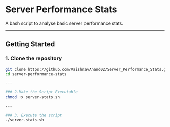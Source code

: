 # Server Performance Stats  
A bash script to analyse basic server performance stats.

---

## Getting Started  

### 1. Clone the repository
```bash
git clone https://github.com/VaishnavAnand02/Server_Performance_Stats.git
cd server-performance-stats

---

### 2.Make the Script Executable
chmod +x server-stats.sh

---

### 3. Execute the script
./server-stats.sh

